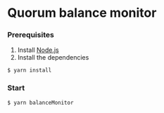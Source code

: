 # Quorum balance monitor

### Prerequisites

1. Install [Node.js](https://nodejs.org/en/)
2. Install the dependencies
```
$ yarn install
```

### Start

```
$ yarn balanceMonitor
```